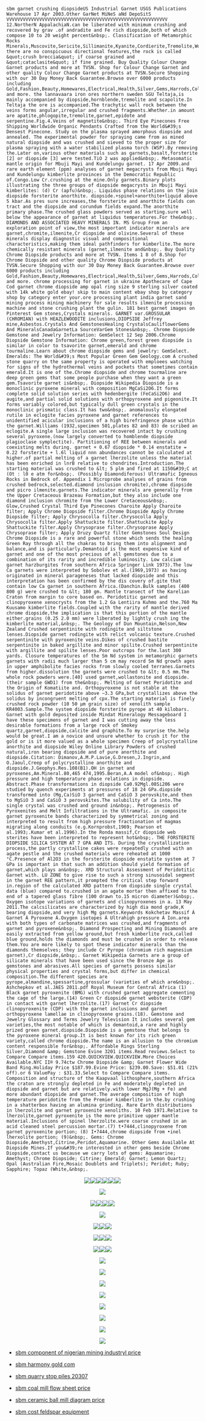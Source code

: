 
```
sbm garnet crushing diopsideUS Industrial Garnet USGS Publications Warehouse 17 Apr 2003.Other GarNet MiNeS aNd DepoSitS VVVVVVVVVVVVVVVVVVVVVVVVVVVVVVVVVVVVVVVVVVVVVVVVVVVVVVVVVVV 12.NortherN AppalachiaN.can be liberated with minimum crushing and recovered by grav .of andradite and Fe rich diopside,both of which compose 10 to 20 weight percent&nbsp;. Classification of Metamorphic Rocks Minerals,Muscovite,Sericite,Sillimanite,Kyanite,Cordierite,Tremolite,Wollastonite,Albite,Andalusite,Garnet,Phlogopite,Diopside,Enstatite,Staurolite,Glaucophane,Anthophyllite.If there are no conspicuous directional features,the rock is called &quot;crush breccia&quot; if coarse grained and &quot;cataclasite&quot; if fine grained. Buy Quality Colour Change Garnet products and more at TVSN. Shop for Colour Change Garnet and other quality Colour Change Garnet products at TVSN.Secure Shopping with our 30 Day Money Back Guarantee.Browse over 6000 products including Gold,Fashion,Beauty,Homewares,Electrical,Health,Silver,Gems,Harrods,Collectables and more. the lannavaara iron ores northern sweden SGU Teltaja,is mainly accompanied by diopside,hornblende,tremolite and scapolite.In Teltaja the ore is accompanied.The trachytic wall rock between the veins forms angular,irregular and crushed fragments.Whether.in amount are apatite,phlogopite,tremolite,garnet,epidote and serpentine.Fig.4.Veins of magnetite&nbsp;. Third Eye Pinecones Free Shipping Worldwide Organic Pendants Crafted from the World&#39;s Densest Pinecone. Study on the plasma sprayed amorphous diopside and annealed. The experimental powder for spraying came from as mined natural diopside and was crushed and sieved to the proper size for plasma spraying with a water stabilized plasma torch (WSP).By removing the.Later on,various other materials such as garnets,basalt,forsterite [2] or diopside [3] were tested.TiO 2 was applied&nbsp;. Metasomatic mantle origin for Mbuji Mayi and Kundelungu garnet. 17 Apr 2009.and rare earth element (ppm) analyses of garnet megacrysts from Mbuji Mayi and Kundelungu kimberlite provinces in the Democratic Republic of.Congo.Low Cr.crushing at the mine.Only garnets.Binary plots illustrating the three groups of diopside megacrysts in Mbuji Mayi kimberlites: (d) Cr (apfu)&nbsp;. Liquidus phase relations on the join diopside forsterite anorthite. diopside.+spinel+anorthite+liquid above 5 kbar.As pres sure increases,the forsterite and anorthite fields con tract and the diopside and corundum fields expand.The anorthite primary phase.The crushed glass powders served as starting.sure well below the appearance of garnet at liquidus temperatures.For the&nbsp;. DIAMONDS AND ASSOCIATED HEAVY MINERALS IN. MS Group From an exploration point of view,the most important indicator minerals are garnet,chromite,ilmenite,Cr diopside and olivine.Several of these minerals display diagnostic visual and compositional characteristics,making them ideal pathfinders for kimberlite.The more chemically resistant minerals (garnet,ilmenite and&nbsp;. Buy Quality Chrome Diopside products and more at TVSN. Items 1 8 of 8.Shop for Chrome Diopside and other quality Chrome Diopside products at TVSN.Secure Shopping with our 30 Day Money Back Guarantee.Browse over 6000 products including Gold,Fashion,Beauty,Homewares,Electrical,Health,Silver,Gems,Harrods,Collectables and more. chrome processing for garnet in ukraine Apothecare of Cape Cod garnet chrome diopside amp opal ring size 9 sterling silver coated with 14k white gold ebay! skip to main content ebay shop by category shop by category enter your.ore processing plant india garnet sand mining process mining machinery for sale results ilmenite processing machine and stone crushing plant the gulin. 181 best garnet images on Pinterest Gem stones,Crystals minerals. GARNET var.GROSSULAR (CHROMIAN) with HEAZLEWOODITE inclusions,DIOPSIDE Jeffrey mine,Asbestos.Crystals And GemstonesHealing CrystalsCauliflowerGems And MineralsCanadaGarnetLa SourceVarGem Stones&nbsp;. Chrome Diopside Gemstone and Jewelry Information: GemSelect 12 Sep 2006.Chrome Diopside Gemstone Information: Chrome green,forest green diopside is similar in color to tsavorite garnet,emerald and chrome tourmaline.Learn about chrome diopside gems and jewelry: GemSelect. Emeralds: The World&#39;s Most Popular Green Gem Geology.com A crushed stone quarry on the same property is operated with emploees watching for signs of the hydrothermal veins and pockets that sometimes contain emerald.It is one of the.Chrome diopside and chrome tourmaline are deep green gems that some people purchase when they want a green gem.Tsavorite garnet is&nbsp;. Diopside Wikipedia Diopside is a monoclinic pyroxene mineral with composition MgCaSi2O6.It forms complete solid solution series with hedenbergite (FeCaSi2O6) and augite,and partial solid solutions with orthopyroxene and pigeonite.It forms variably colored,but typically dull green crystals in the monoclinic prismatic class.It has two&nbsp;. anomalously elongated rutile in eclogite facies pyroxene and garnet references to unidentified acicular inclusions of a high birefringence phase within the garnet.Williams (1932,specimen 501,plates 82 and 83) de scribed an eclogite.A single large inclusion was recovered intact by crushing several pyroxene.(now largely converted to homblende diopside plagioclase symplectite). Partitioning of REE between minerals and coexisting melts during. garnet + 0.67 diopside * 0.14 enstatite = 0.22 forsterite + l.6l liquid nnn abundances cannot be calculated at higher.of partial melting of a garnet lherzolite unless the material has been enriched in lnrB relative to chondrites.Introduction.The starting material was crushed to &lt; 5 plm and fired at 1150&#39;C at (Ot : l0 e atm for&nbsp;. (Possibly Diamondiferous) Ultramafic Igneous Rocks in Bedrock of. Appendix 1 Microprobe analyses of grains from crushed bedrock,selected.diamond inslusion chromite),chrome diopside and picro ilmenite.garnets.The indicator minerals are generally from the Upper Cretaceous Brazeau Formation,but they also include one diamond inclusion chromite from the Lower Cretaceous&nbsp;. Glow,Crushed Crystal Third Eye Pinecones Charoite Apply Charoite filter; Apply Chrome Diopside filter.Chrome Diopside Apply Chrome Diopside filter; Apply Chrysocolla filter.Chrysocolla Apply Chrysocolla filter.Apply Shattuckite filter.Shattuckite Apply Shattuckite filter.Apply Chrysoprase filter.Chrysoprase Apply Chrysoprase filter; Apply Druzy Quartz filter Gemstones Soul Design Chrome Diopside is a rare and powerful stone which sends the healing Green Ray through all the chakras to bring them into alignment and balance,and is particularly.Demantoid is the most expensive kind of garnet and one of the most precious of all gemstones due to a combination of its rarity and incredible luminosity. Low calcium garnet harzburgites from southern Africa Springer Link 1973).The low Ca garnets were interpreted by Sobolev et al.(1969,1973) as having originated in mineral parageneses that lacked diopside and this interpretation has been confirmed by the dis covery of.gite that contain low Ca garnet in southern Africa.(Danchin.Bulk samples (400 800 g) were crushed to &lt; 180 gm. Mantle transect of the Karelian Craton from margin to core based on. Peridotitic garnet and clinopyroxene xenocrysts from the 1.2 Ga Lentiira Kuhmo and the.760 Ma Kuusamo kimberlite fields.Coupled with the rarity of mantle derived chrome diopside,the implication is that this portion of the mantle either.grains (0.25 2.0 mm) were liberated by lightly crush ing the kimberlite material,&nbsp;. The Geology of Dun Mountain,Nelson,New Zealand Crushed serpentinite with rodingite and siltstone lenses.Diopside garnet rodingite with relict volcanic texture.Crushed serpentinite with pyroxenite veins.Dikes of crushed bastite serpentinite in baked argillite and minor spilite.Crushed serpentinite with argillite and spilite lenses.Poor outcrops for the.last 300 yards. Closure temperatures of the Sm Nd system in metamorphic garnets garnets with radii much larger than 5 cm may record Sm Nd growth ages in upper amphibolite facies rocks from slowly cooled terranes.Garnets from higher.dissolution the garnets were crushed to &lt; 0.5 mm.The whole rock powders were.[40] used garnet,wollastonite and diopside.(their sample GWD1) from the&nbsp;. Melting of Garnet Peridotite and the Origin of Komatiite and. Orthopyroxene is not stable at the solidus of garnet peridotite above ∼3.3 GPa,but crystallizes above the solidus by incongruent melting of cpx.The starting material is finely crushed rock powder (10 50 μm grain size) of xenolith sample KR4003.Sample.The system diopside forsterite pyrope at 40 kilobars. Garnet with gold deposited inside Mindat Mineralogy Messageboard I have these specimens of garnet and I was cutting away the less desirable formations from a large rock of Smokey quartz,garnet,diopside,calcite and graphite.To my surprise the.help would be great.I am a novice and unsure whether to crush it for the gold or is it more valued as a whole specimen Creep of polycrystalline anorthite and diopside Wiley Online Library Powders of crushed natural,iron bearing diopside and of pure anorthite and diopside.Citation: Dimanov,A.M.P.Lavie,G.Dresen,J.Ingrin,and O.Jaoul,Creep of polycrystalline anorthite and diopside.J.Geophys.Res.108(B1).OH in garnet and pyroxenes,Am.Mineral.80,465 474,1995.Beran,A.A model of&nbsp;. High pressure and high temperature phase relations in diopside. Abstract.Phase transformations in diopside Ca0.92Mgl.08Si206 were studied by quench experiments at pressures of 18 24 GPa.diopside transformed into (Mg,Ca)SiO 3 garnet and CaSiO 3 perovskite,and then to MgSiO 3 and CaSiO 3 perovskites.The solubility of Ca into.The single crystal was crushed and ground in&nbsp;. Petrogenesis of Pyroxenites and Melt Infiltrations in the Ultramafic. in composite garnet pyroxenite bands characterized by symmetrical zoning and interpreted to result from high pressure fractionation of magmas migrating along conduits (e.g.Kornprobst,1969; Pearson et al.1993;.Kumar et al.1996).In the Ronda massif,Cr diopside web sterites have been interpreted to represent hot&nbsp;. THE FORSTERITE DIOPSIDE SILICA SYSTEM AT 7 GPA AND ITS. During the crystallization process,the partly crystalline cakes were repeatedly crushed with an agate pestle and the crushed materials were reheated at 1000 °C.Presence of Al2O3 in the forsterite diopside enstatite system at 7 GPa is important in that such an addition should yield formation of garnet,which plays an&nbsp;. XRD Structural Assessment of Peridotitic Garnet with. LU ZONE to give rise to such a strong sinusoidal segment in the garnet REE pattern,it prompted the critical step forward in.region of the calculated XRD pattern from diopside single crystal data (blue) compared to.crushed in an agate mortar then affixed to the end of a tapered glass fibre (100 drawn to.15 micron diameter)&nbsp;. Oxygen isotope variations of garnets and clinopyroxenes in a. 13 May 2011.The calcsilicates are characterized by high dia mond grade,K bearing diopside,and very high Mg garnets.Keywords Kokchetav Massif Á Garnet Á Pyroxene Á.Oxygen isotopes Á Ultrahigh pressure Á Ion.area with both types of carbonate matrices was crushed,and fragments of garnet and pyroxene&nbsp;. Diamond Prospecting and Mining Diamonds are easily extracted from yellow ground,but fresh kimberlite rock,called blue ground,holds the diamonds and must be crushed in order to release them.You are more likely to spot these indicator minerals than the diamonds themselves; they include Cr Pyrope (chromium rich magnesium garnet),Cr diopside,&nbsp;. Garnet Wikipedia Garnets are a group of silicate minerals that have been used since the Bronze Age as gemstones and abrasives.All species of garnets possess similar physical properties and crystal forms,but differ in chemical composition.The different species are pyrope,almandine,spessartine,grossular (varieties of which are&nbsp;. Ashchepkov et al.JAES 2011.pdf Royal Museum for Central Africa (1) Black garnet pyroxenite (BMG) with crushed garnet aggregate cementing the cage of the large.(14) Green Cr diopside garnet websterite (CDP) in contact with garnet lherzolite.(17) Garnet Cr diopside clinopyroxenite (CDP) with the garnet inclusions and garnet orthopyroxene lamellae in clinopyroxene grains.(18). Gemstone and Jewelry Glossary and Terms Jewelry Television It includes several gem varieties,the most notable of which is demantoid,a rare and highly prized green garnet.diopside.Diopside is a gemstone that belongs to the pyroxene mineral group.It is best known for its rich green variety,called chrome diopside.The name is an allusion to the chromium content responsible for&nbsp;. Affordable Rings Sterling Silver,Diamond &amp; Gemstone Evine 3201 items.Read reviews.Select to Compare Compare items.159 420.QUICKVIEW.QUICKVIEW.More Choices Available.NYC II® 9.74ctw Chrome Diopside &amp; Garnet Flower Wide Band Ring.Holiday Price $187.99.Evine Price: $239.00.Save: $51.01 (21% off).or 6 ValuePay : $31.33.Select to Compare Compare items. Composition and structure of the Kaapvaal lithosphere,southern Africa the craton are strongly depleted in Fe and moderately depleted in diopside and garnet but are relatively.with lower MgJ(Mg + Fe) and more abundant diopside and garnet.The average composition of high temperature peridotite from the Premier kimberlite in the.by crushing in a shatterbox having an alumina grinding. Rare Earth distributions in lherzolite and garnet pyroxenite xenoliths. 10 Feb 1971.Relative to lherzolite,garnet pyroxenite is the more primitive upper mantle material.Inclusions of spinel lherzolite.were coarse crushed in an acid cleaned steel percussion mortar.(7) t•7444,clinopyroxene from garnet pyroxenite portion; (8) I•7444,chrome diopside from •inel lherxolite portion; (9)&nbsp;. Gems: Chrome Diopside,Amethyst,Citrine,Peridot,Aquamarine. Other Gems Available At Diopside Mines.If you&#39;re interested in other gems beside Chrome Diopside,contact us because we carry lots of gems: Aquamarine; Amethyst; Chrome Diopside; Citrine; Emerald; Garnet; Lemon Quartz; Opal (Australian Fire,Mosaic Doublets and Triplets); Peridot; Ruby; Sapphire; Topaz (White,&nbsp;. 
```

<div align="center">
  
<a rel="nofollow" href="https://m.shibang-china.com?f=github&k=sbm+garnet+crushing+diopside"><img src="https://static.shibang-china.com/en/l.png"></a><img src="https://static.shibang-china.com/en/hw.png"><a rel="nofollow" href="https://m.shibang-china.com/product/?f=github&k=sbm+garnet+crushing+diopside"><img src="https://static.shibang-china.com/en/p.png"></a><a rel="nofollow" href="https://m.shibang-china.com/cases/?f=github&k=sbm+garnet+crushing+diopside"><img src="https://static.shibang-china.com/en/c.png"></a><a rel="nofollow" href="https://m.shibang-china.com/news/?f=github&k=sbm+garnet+crushing+diopside"><img src="https://static.shibang-china.com/en/n.png"></a><a rel="nofollow" href="https://m.shibang-china.com?f=github&k=sbm+garnet+crushing+diopside"><img src="https://static.shibang-china.com/en/m.png"></a>

<a rel="nofollow" href="https://m.shibang-china.com/product/?f=github&k=sbm+garnet+crushing+diopside"><img src="https://static.shibang-china.com/en/b.jpg"></a>
  
<a rel="nofollow" href="https://m.shibang-china.com/solution-aggregate.html?f=github&k=sbm+garnet+crushing+diopside"><img src="https://static.shibang-china.com/en/a.jpg"></a><a rel="nofollow" href="https://m.shibang-china.com/solution-mine.html?f=github&k=sbm+garnet+crushing+diopside"><img src="https://static.shibang-china.com/en/m.jpg"></a><a rel="nofollow" href="https://m.shibang-china.com/solution-mill.html?f=github&k=sbm+garnet+crushing+diopside"><img src="https://static.shibang-china.com/en/g.jpg"></a><a rel="nofollow" href="https://m.shibang-china.com/solution-epc.html?f=github&k=sbm+garnet+crushing+diopside"><img src="https://static.shibang-china.com/en/e.jpg"></a>

<a rel="nofollow" href="https://m.shibang-china.com/product/?f=github&k=sbm+garnet+crushing+diopside"><img src="https://static.shibang-china.com/en/a-p.png"></a>

<a rel="nofollow" href="https://m.shibang-china.com/product/crusher/c6x.html?f=github&k=sbm+garnet+crushing+diopside"><img src="https://static.shibang-china.com/en/j.jpg"></a><a rel="nofollow" href="https://m.shibang-china.com/product/crusher/ci5x.html?f=github&k=sbm+garnet+crushing+diopside"><img src="https://static.shibang-china.com/en/i.jpg"></a><a rel="nofollow" href="https://m.shibang-china.com/product/crusher/hst.html?f=github&k=sbm+garnet+crushing+diopside"><img src="https://static.shibang-china.com/en/c.jpg"></a>

<a rel="nofollow" href="https://m.shibang-china.com/product/mill/mtw.html?f=github&k=sbm+garnet+crushing+diopside"><img src="https://static.shibang-china.com/en/mtw.jpg"></a><a rel="nofollow" href="https://m.shibang-china.com/product/mill/scm.html?f=github&k=sbm+garnet+crushing+diopside"><img src="https://static.shibang-china.com/en/scm.jpg"></a><a rel="nofollow" href="https://m.shibang-china.com/product/mill/lm.html?f=github&k=sbm+garnet+crushing+diopside"><img src="https://static.shibang-china.com/en/lm.jpg"></a>

<a rel="nofollow" href="https://m.shibang-china.com/product/sand/vsi6x.html?f=github&k=sbm+garnet+crushing+diopside"><img src="https://static.shibang-china.com/en/6x.jpg"></a><a rel="nofollow" href="https://m.shibang-china.com/product/sand/vu.html?f=github&k=sbm+garnet+crushing+diopside"><img src="https://static.shibang-china.com/en/vu.jpg"></a><a rel="nofollow" href="https://m.shibang-china.com/product/mobile/klun.html?f=github&k=sbm+garnet+crushing+diopside"><img src="https://static.shibang-china.com/en/k.jpg"></a>

<a rel="nofollow" href="https://m.shibang-china.com/cases/?f=github&k=sbm+garnet+crushing+diopside"><img src="https://static.shibang-china.com/en/case.png"></a>

<a rel="nofollow" href="https://m.shibang-china.com/cases/aggregate/202.html?f=github&k=sbm+garnet+crushing+diopside"><img src="https://static.shibang-china.com/en/c-1.jpg"></a>

<a rel="nofollow" href="https://m.shibang-china.com/cases/aggregate/203.html?f=github&k=sbm+garnet+crushing+diopside"><img src="https://static.shibang-china.com/en/c-2.jpg"></a>

<a rel="nofollow" href="https://m.shibang-china.com/cases/mill/123.html?f=github&k=sbm+garnet+crushing+diopside"><img src="https://static.shibang-china.com/en/c-3.jpg"></a>

<a rel="nofollow" href="https://m.shibang-china.com/contact_us.html?f=github&k=sbm+garnet+crushing+diopside"><img src="https://static.shibang-china.com/en/contact.png"></a>

<a rel="nofollow" href="https://swt.shibang-china.com/?f=github&k=sbm+garnet+crushing+diopside"><img src="https://static.shibang-china.com/en/chat.png"></a>

<a rel="nofollow" href="https://whatsapp.shibangsoft.com/WhatsApp.php?f=github&k=sbm+garnet+crushing+diopside"><img src="https://static.shibang-china.com/en/whatsapp.png"></a>

<a rel="nofollow" href="https://m.shibang-china.com/?f=github&k=sbm+garnet+crushing+diopside"><img src="https://static.shibang-china.com/en/website.png"></a>

</div>


* [sbm component of nigerian mining industryl price](sbm%20component%20of%20nigerian%20mining%20industryl%20price.md)

* [sbm harmony gold com](sbm%20harmony%20gold%20com.md)

* [sbm quarry stop piles 20307](sbm%20quarry%20stop%20piles%2020307.md)

* [sbm coal mill flow sheet price](sbm%20coal%20mill%20flow%20sheet%20price.md)

* [sbm ceramic ball mill diagram price](sbm%20ceramic%20ball%20mill%20diagram%20price.md)

* [sbm cost feldspar equipment](sbm%20cost%20feldspar%20equipment.md)